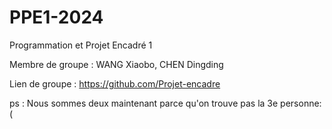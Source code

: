 # PPE1-2024
Programmation et Projet Encadré 1

Membre de groupe : WANG Xiaobo, CHEN Dingding

Lien de groupe : https://github.com/Projet-encadre

ps : Nous sommes deux maintenant parce qu'on trouve pas la 3e personne:( 